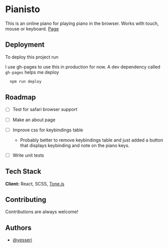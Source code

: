 
# Pianisto

This is an online piano for playing piano in the browser. 
Works with touch, mouse or keyboard.
[Page](https://yesseri.github.io/piano)



## Deployment

To deploy this project run

I use gh-pages to use this in production for now. A dev dependency called `gh-pages` helps me deploy

```bash
  npm run deploy
```

  
## Roadmap

- [ ] Test for safari browser support

- [ ] Make an about page

- [ ] Improve css for keybindings table
  - Probably better to remove keybindings table and just added a button that displays keybinding and note on the piano keys.

- [ ] Write unit tests

## Tech Stack

**Client:** React, SCSS, [Tone.js](https://tonejs.github.io/)

  
## Contributing

Contributions are always welcome!



  
## Authors

- [@yesseri](https://www.github.com/yesseri)

  
